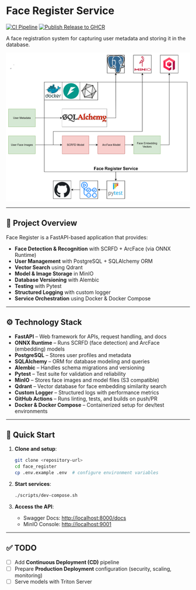 # Face Register Service

[![CI Pipeline](https://github.com/egliette/face_register/actions/workflows/ci.yml/badge.svg)](https://github.com/egliette/face_register/actions/workflows/ci.yml)
[![Publish Release to GHCR](https://github.com/egliette/face_register/actions/workflows/publish-release.yml/badge.svg)](https://github.com/egliette/face_register/actions/workflows/publish-release.yml)

A face registration system for capturing user metadata and storing it in the database.

![face register system](assets/images/face_register_system.png)

---

## 📖 Project Overview

Face Register is a FastAPI-based application that provides:

* **Face Detection & Recognition** with SCRFD + ArcFace (via ONNX Runtime)
* **User Management** with PostgreSQL + SQLAlchemy ORM
* **Vector Search** using Qdrant
* **Model & Image Storage** in MinIO
* **Database Versioning** with Alembic
* **Testing** with Pytest
* **Structured Logging** with custom logger
* **Service Orchestration** using Docker & Docker Compose

---

## ⚙️ Technology Stack

* **FastAPI** – Web framework for APIs, request handling, and docs
* **ONNX Runtime** – Runs SCRFD (face detection) and ArcFace (embedding) models
* **PostgreSQL** – Stores user profiles and metadata
* **SQLAlchemy** – ORM for database modeling and queries
* **Alembic** – Handles schema migrations and versioning
* **Pytest** – Test suite for validation and reliability
* **MinIO** – Stores face images and model files (S3 compatible)
* **Qdrant** – Vector database for face embedding similarity search
* **Custom Logger** – Structured logs with performance metrics
* **GitHub Actions** – Runs linting, tests, and builds on push/PR
* **Docker & Docker Compose** – Containerized setup for dev/test environments

---

## 🚀 Quick Start

1. **Clone and setup**:

   ```bash
   git clone <repository-url>
   cd face_register
   cp .env.example .env  # configure environment variables
   ```

2. **Start services**:

   ```bash
   ./scripts/dev-compose.sh
   ```

3. **Access the API**:

   * Swagger Docs: [http://localhost:8000/docs](http://localhost:8000/docs)
   * MinIO Console: [http://localhost:9001](http://localhost:9001)

---

## ✅ TODO

* [ ] Add **Continuous Deployment (CD)** pipeline
* [ ] Prepare **Production Deployment** configuration (security, scaling, monitoring)
* [ ] Serve models with Triton Server
